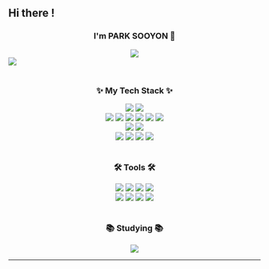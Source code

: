 <h2>Hi there !</h2>
<h3 align="center">I'm PARK SOOYON 👏</h3>

<div align="center">
  <img src="https://readme-typing-svg.demolab.com?font=Fira+Code&weight=700&size=30&pause=1000&color=20C6F7&width=435&lines=Frontend+Developer"/>
</div>

<div>
  <img src="https://github-readme-stats.vercel.app/api/top-langs/?username=anuraghazra&layout=compact"/>
</div>

<br>

<div align="center">
  <h3>✨ My Tech Stack ✨</h3>
  <div align="center">
    <img src="https://img.shields.io/badge/javascript-%23323330.svg?style=for-the-badge&logo=javascript&logoColor=%23F7DF1E"/>
    <img src="https://img.shields.io/badge/typescript-%23007ACC.svg?style=for-the-badge&logo=typescript&logoColor=white"/>
  </div>
  <div>
    <img src="https://img.shields.io/badge/react-%2320232a.svg?style=for-the-badge&logo=react&logoColor=%2361DAFB"/>
    <img src="https://img.shields.io/badge/react_native-%2320232a.svg?style=for-the-badge&logo=react&logoColor=%2361DAFB"/>
    <img src="https://img.shields.io/badge/vuejs-%2335495e.svg?style=for-the-badge&logo=vuedotjs&logoColor=%234FC08D"/>
    <img src="https://img.shields.io/badge/tailwindcss-%2338B2AC.svg?style=for-the-badge&logo=tailwind-css&logoColor=white"/>
    <img src="https://img.shields.io/badge/css3-%231572B6.svg?style=for-the-badge&logo=css3&logoColor=white"/>
    <img src="https://img.shields.io/badge/html5-%23E34F26.svg?style=for-the-badge&logo=html5&logoColor=white"/>
  </div>
  <div>
    <img src="https://img.shields.io/badge/python-3670A0?style=for-the-badge&logo=python&logoColor=ffdd54"/>
    <img src="https://img.shields.io/badge/java-%23ED8B00.svg?style=for-the-badge&logo=openjdk&logoColor=white"/>
  </div>
  <div>
    <img src="https://img.shields.io/badge/spring-%236DB33F.svg?style=for-the-badge&logo=spring&logoColor=white"/>
    <img src="https://img.shields.io/badge/django-%23092E20.svg?style=for-the-badge&logo=django&logoColor=white"/>
    <img src="https://img.shields.io/badge/mysql-4479A1.svg?style=for-the-badge&logo=mysql&logoColor=white"/>
    <img src="https://img.shields.io/badge/sqlite-%2307405e.svg?style=for-the-badge&logo=sqlite&logoColor=white"/>
  </div>
</div>

<br>

<div align="center">
  <h3>🛠️ Tools 🛠️</h3>
  <div>
    <img src="https://img.shields.io/badge/git-%23F05033.svg?style=for-the-badge&logo=git&logoColor=white"/>
    <img src="https://img.shields.io/badge/github-%23121011.svg?style=for-the-badge&logo=github&logoColor=white"/>
    <img src="https://img.shields.io/badge/gitlab-%23181717.svg?style=for-the-badge&logo=gitlab&logoColor=white"/>
    <img src="https://img.shields.io/badge/Notion-%23000000.svg?style=for-the-badge&logo=notion&logoColor=white"/>
  </div>
  <div>
    <img src="https://img.shields.io/badge/Visual%20Studio%20Code-0078d7.svg?style=for-the-badge&logo=visual-studio-code&logoColor=white"/>
    <img src="https://img.shields.io/badge/android%20studio-346ac1?style=for-the-badge&logo=android%20studio&logoColor=white"/>
    <img src="https://img.shields.io/badge/figma-%23F24E1E.svg?style=for-the-badge&logo=figma&logoColor=white"/>
    <img src="https://img.shields.io/badge/jira-%230A0FFF.svg?style=for-the-badge&logo=jira&logoColor=white"/>
  </div>
</div>

<br>

<div align="center">
  <h3>📚 Studying 📚</h3>
  <img src="https://img.shields.io/badge/Flutter-%2302569B.svg?style=for-the-badge&logo=Flutter&logoColor=white"/>
</div>


---
